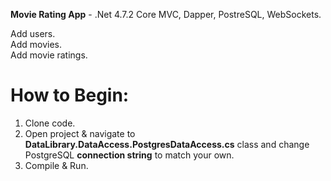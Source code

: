 <b>Movie Rating App</b> - .Net 4.7.2 Core MVC, Dapper, PostreSQL, WebSockets.

Add users.<br/>
Add movies. <br/>
Add movie ratings.<br/>

<h1>How to Begin:</h1>

1. Clone code.
2. Open project & navigate to <b>DataLibrary.DataAccess.PostgresDataAccess.cs</b> class and change PostgreSQL <b>connection string</b> to match your own.
3. Compile & Run.


